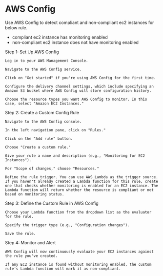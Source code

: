 # AWS Config

Use AWS Config to detect compliant and non-compliant ec2 instances for below rule.
- compliant ec2 instance has monitoring enabled
- non-compliant ec2 instance does not have monitoring enabled

Step 1: Set Up AWS Config

    Log in to your AWS Management Console.

    Navigate to the AWS Config service.

    Click on "Get started" if you're using AWS Config for the first time.

    Configure the delivery channel settings, which include specifying an Amazon S3 bucket where AWS Config will store configuration history.

    Choose the resource types you want AWS Config to monitor. In this case, select "Amazon EC2 Instances."

Step 2: Create a Custom Config Rule

    Navigate to the AWS Config console.

    In the left navigation pane, click on "Rules."

    Click on the "Add rule" button.

    Choose "Create a custom rule."

    Give your rule a name and description (e.g., "Monitoring for EC2 Instances").

    For "Scope of changes," choose "Resources."

    Define the rule trigger. You can use AWS Lambda as the trigger source. If you haven't already created a Lambda function for this rule, create one that checks whether monitoring is enabled for an EC2 instance. The Lambda function will return whether the resource is compliant or not based on monitoring status.

Step 3: Define the Custom Rule in AWS Config

    Choose your Lambda function from the dropdown list as the evaluator for the rule.

    Specify the trigger type (e.g., "Configuration changes").

    Save the rule.

Step 4: Monitor and Alert

    AWS Config will now continuously evaluate your EC2 instances against the rule you've created.

    If any EC2 instance is found without monitoring enabled, the custom rule's Lambda function will mark it as non-compliant.